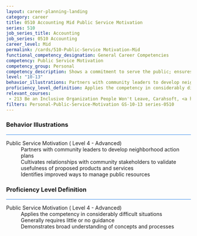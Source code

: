 ```yaml
---
layout: career-planning-landing
category: career
title: 0510 Accounting Mid Public Service Motivation
series: 510
job_series_title: Accounting
job_series: 0510 Accounting
career_level: Mid
permalink: /cards/510-Public-Service Motivation-Mid
functional_competency_designation: General Career Competencies
competency: Public Service Motivation
competency_group: Personal
competency_description: Shows a commitment to serve the public; ensures that actions meet public needs; aligns organizational objectives and practices with public interests
level: "10-13"
behavior_illustrations: Partners with community leaders to develop neighborhood action plans ? Cultivates relationships with community stakeholders to validate usefulness of proposed products and services ? Identifies improved ways to manage public resources
proficiency_level_definition: Applies the competency in considerably difficult situations ? Generally requires little or no guidance ? Demonstrates broad understanding of concepts and processes
relevant_courses: 
 - 213 Be an Inclusive Organization People Won't Leave, Carahsoft, <a href="https://www.linkedin.com/learning/be-an-inclusive-organization-people-won-t-leave">https://www.linkedin.com/learning/be-an-inclusive-organization-people-won-t-leave</a>
filters: Personal-Public-Service-Motivation GS-10-13 series-0510
---
```


<div class="desktop:grid-col-6 margin-y-3">
  <div class="border-top-2 bg-white padding-3 shadow-5 height-full members-hover border-1px button-border border-top-blue radius-lg card-text-color">
    <h3>Behavior Illustrations</h3>
    <hr style="background-color: #2680EB !important;"/>
    <dl class="text-base card-content-color"><dt>Public Service Motivation ( Level 4 - Advanced)</dt><dd>Partners with community leaders to develop neighborhood action plans </dd><dd> Cultivates relationships with community stakeholders to validate usefulness of proposed products and services </dd><dd> Identifies improved ways to manage public resources</dd></dl>
  </div>
</div>
<div class="desktop:grid-col-6 margin-y-3">
  <div class="border-top-2 bg-white padding-3 shadow-5 height-full members-hover border-1px button-border border-top-blue radius-lg card-text-color">
    <h3>Proficiency Level Definition</h3>
     <hr style="background-color: #2680EB !important;"/>
    <dl class="text-base card-content-color"><dt>Public Service Motivation ( Level 4 - Advanced)</dt><dd>Applies the competency in considerably difficult situations </dd><dd> Generally requires little or no guidance </dd><dd> Demonstrates broad understanding of concepts and processes</dd></dl>
  </div>
</div>